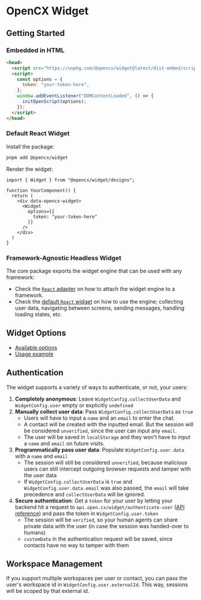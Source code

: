 # OpenCX Widget

## Getting Started

### Embedded in HTML

```html
<head>
  <script src="https://unpkg.com/@opencx/widget@latest/dist-embed/script.js"></script>
  <script>
    const options = {
      token: "your-token-here",
    };
    window.addEventListener("DOMContentLoaded", () => {
      initOpenScript(options);
    });
  </script>
</head>
```

### Default React Widget

Install the package:

```bash
pnpm add @opencx/widget
```

Render the widget:

```tsx
import { Widget } from "@opencx/widget/designs";

function YourComponent() {
  return (
    <div data-opencx-widget>
      <Widget
        options={{
          token: "your-token-here"
        }}
      />
    </div>
  )
}
```

### Framework-Agnostic Headless Widget

The core package exports the widget engine that can be used with any framework:

- Check the [`React` adapter](https://github.com/openchatai/widget/tree/main/src/headless/react) on how to attach the widget engine to a framework.
- Check the [default `React` widget](https://github.com/openchatai/widget/tree/main/src/designs/react) on how to use the engine; collecting user data, navigating between screens, sending messages, handling loading states, etc.

## Widget Options

- [Available options](https://github.com/openchatai/widget/tree/main/src/headless/core/types/widget-config.ts)
- [Usage example](https://github.com/openchatai/widget/tree/main/index.tsx)

## Authentication

The widget supports a variety of ways to authenticate, or not, your users:

1. **Completely anonymous**: Leave `WidgetConfig.collectUserData` and `WidgetConfig.user` empty or explicitly `undefined`
2. **Manually collect user data**: Pass `WidgetConfig.collectUserData` as `true`
    - Users will have to input a `name` and an `email` to enter the chat.
    - A contact will be created with the inputted email. But the session will be considered `unverified`, since the user can input any `email`.
    - The user will be saved in `localStorage` and they won't have to input a `name` and `email` on future visits.
3. **Programmatically pass user data**: Populate `WidgetConfig.user.data` with a `name` and `email`
    - The session will still be considered `unverified`, because malicious users can still intercept outgoing browser requests and tamper with the user data
    - If `WidgetConfig.collectUserData` is `true` and `WidgetConfig.user.data.email` was also passed, the `email` will take precedence and `collectUserData` will be ignored.
4. **Secure authentication**: Get a `token` for your user by letting your backend hit a request to `api.open.cx/widget/authenticate-user` ([API reference](https://docs.open.cx/api-reference/widget/authenticate-contact)) and pass the token in `WidgetConfig.user.token`
    - The session will be `verified`, so your human agents can share private data with the user (in case the session was handed-over to humans)
    - `customData` in the authentication request will be saved, since contacts have no way to tamper with them

## Workspace Management

If you support multiple workspaces per user or contact, you can pass the user's workspace id in `WidgetConfig.user.externalId`. This way, sessions will be scoped by that external id.
